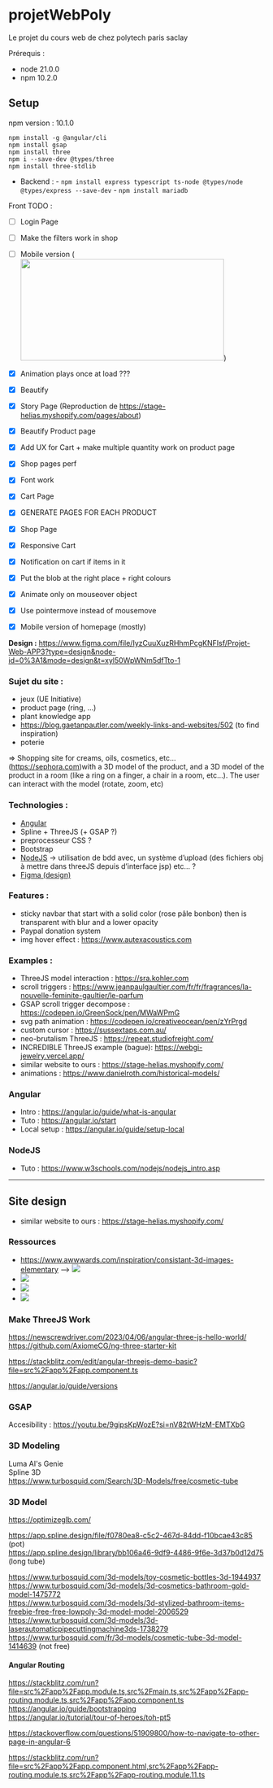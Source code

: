 # projetWebPoly
Le projet du cours web de chez polytech paris saclay

Prérequis :
- node 21.0.0
- npm 10.2.0

## Setup
npm version : 10.1.0  

`npm install -g @angular/cli`  
`npm install gsap`  
`npm install three`  
`npm i --save-dev @types/three`  
`npm install three-stdlib`  

- Backend : 
      - `npm install express typescript ts-node @types/node @types/express --save-dev`
      - `npm install mariadb`


Front TODO :
<!-- - [ ] Reduce LOAD DELAY ! -->
- [ ] Login Page
- [ ] Make the filters work in shop
- [ ] Mobile version (<img ngSrc="cat.jpg" width="400" height="200" sizes="(max-width: 768px) 100vw, 50vw">)
- [x] Animation plays once at load ???
- [x] Beautify
- [x] Story Page (Reproduction de https://stage-helias.myshopify.com/pages/about)
- [x] Beautify Product page
- [x] Add UX for Cart + make multiple quantity work on product page
- [x] Shop pages perf 
- [x] Font work
- [x] Cart Page
- [x] GENERATE PAGES FOR EACH PRODUCT
- [x] Shop Page
- [x] Responsive Cart
- [x] Notification on cart if items in it
- [x] Put the blob at the right place + right colours
- [x] Animate only on mouseover object
- [x] Use pointermove instead of mousemove
- [x] Mobile version of homepage (mostly)


**Design :**
<https://www.figma.com/file/IyzCuuXuzRHhmPcgKNFIsf/Projet-Web-APP3?type=design&node-id=0%3A1&mode=design&t=xyl50WpWNm5dfTto-1>

### Sujet du site :
- jeux (UE Initiative)
- product page (ring, …)
- plant knowledge app
- <https://blog.gaetanpautler.com/weekly-links-and-websites/502> (to find inspiration)
- poterie

=> Shopping site for creams, oils, cosmetics, etc… (<https://sephora.com>)with a 3D model of the product, and a 3D model of the product in a room (like a ring on a finger, a chair in a room, etc…). The user can interact with the model (rotate, zoom, etc)


### Technologies :
- [Angular](#angular)   
- Spline + ThreeJS (+ GSAP ?)
- preprocesseur CSS ?
- Bootstrap
- [NodeJS](#nodejs) -> utilisation de bdd avec, un système d’upload (des fichiers obj à mettre dans threeJS depuis d’interface jsp) etc… ?
- [Figma (design)](https://www.figma.com/file/IyzCuuXuzRHhmPcgKNFIsf/Untitled?type=design&node-id=0%3A1&mode=design&t=rqxShbZXRcXu3DL3-1)



### Features :
- sticky navbar that start with a solid color (rose pâle bonbon) then is transparent with blur and a lower opacity
- Paypal donation system
- img hover effect : <https://www.autexacoustics.com> 



### Examples :
- ThreeJS model interaction : <https://sra.kohler.com> 
- scroll triggers : <https://www.jeanpaulgaultier.com/fr/fr/fragrances/la-nouvelle-feminite-gaultier/le-parfum> 
- GSAP scroll trigger decompose : <https://codepen.io/GreenSock/pen/MWaWPmG>
- svg path animation : <https://codepen.io/creativeocean/pen/zYrPrgd>
- custom cursor : <https://sussextaps.com.au/> 
- neo-brutalism ThreeJS : <https://repeat.studiofreight.com/>
- INCREDIBLE ThreeJS example (bague): <https://webgi-jewelry.vercel.app/>
- similar website to ours : <https://stage-helias.myshopify.com/>
- animations : <https://www.danielroth.com/historical-models/>


### Angular
- Intro : <https://angular.io/guide/what-is-angular>
- Tuto : <https://angular.io/start>
- Local setup : <https://angular.io/guide/setup-local>


### NodeJS
- Tuto : <https://www.w3schools.com/nodejs/nodejs_intro.asp>

---
## Site design
- similar website to ours : <https://stage-helias.myshopify.com/>

### Ressources
- <https://www.awwwards.com/inspiration/consistant-3d-images-elementary> --> ![](https://assets.awwwards.com/awards/element/2023/07/64c7977047c70631166571.jpg)
- ![](https://assets.awwwards.com/awards/submissions/2019/07/5d2378f31ffb2988004784.png)
- ![](https://assets.awwwards.com/awards/external/2020/12/5fcf897cd3999409543069.jpg)
- ![](https://assets.awwwards.com/awards/submissions/2018/03/5aa791c5a56ba.jpg)


### Make ThreeJS Work
https://newscrewdriver.com/2023/04/06/angular-three-js-hello-world/
https://github.com/AxiomeCG/ng-three-starter-kit

https://stackblitz.com/edit/angular-threejs-demo-basic?file=src%2Fapp%2Fapp.component.ts

https://angular.io/guide/versions


### GSAP
Accesibility : https://youtu.be/9gipsKpWozE?si=nV82tWHzM-EMTXbG

### 3D Modeling
Luma AI's Genie  
Spline 3D  
https://www.turbosquid.com/Search/3D-Models/free/cosmetic-tube  

### 3D Model

https://optimizeglb.com/  

https://app.spline.design/file/f0780ea8-c5c2-467d-84dd-f10bcae43c85 (pot)  
https://app.spline.design/library/bb106a46-9df9-4486-9f6e-3d37b0d12d75 (long tube)  

https://www.turbosquid.com/3d-models/toy-cosmetic-bottles-3d-1944937  
https://www.turbosquid.com/3d-models/3d-cosmetics-bathroom-gold-model-1475772  
https://www.turbosquid.com/3d-models/3d-stylized-bathroom-items-freebie-free-free-lowpoly-3d-model-model-2006529    
https://www.turbosquid.com/3d-models/3d-laserautomaticpipecuttingmachine3ds-1738279   
https://www.turbosquid.com/fr/3d-models/cosmetic-tube-3d-model-1414639  (not free)  

#### Angular Routing
https://stackblitz.com/run?file=src%2Fapp%2Fapp.module.ts,src%2Fmain.ts,src%2Fapp%2Fapp-routing.module.ts,src%2Fapp%2Fapp.component.ts  
https://angular.io/guide/bootstrapping  
https://angular.io/tutorial/tour-of-heroes/toh-pt5  


https://stackoverflow.com/questions/51909800/how-to-navigate-to-other-page-in-angular-6 

https://stackblitz.com/run?file=src%2Fapp%2Fapp.component.html,src%2Fapp%2Fapp-routing.module.ts,src%2Fapp%2Fapp-routing.module.11.ts
